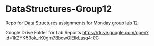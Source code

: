 # DataStructures-Group12
Repo for Data Structures assignments for Monday group lab 12


Google Drive Folder for Lab Reports
https://drive.google.com/open?id=1K2YK53ok_rK0gm7BbowOlEIkLasq4-0C
